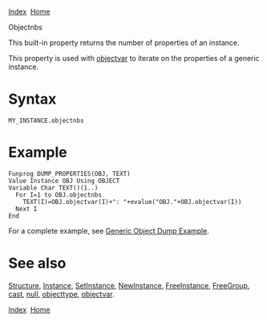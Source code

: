 [Index](index.html)  [Home](getting-started_home.html)

Objectnbs

This built-in property returns the number of properties of an instance.

This property is used with [objectvar](4gl_objectvar.html) to iterate on the properties of a generic instance.

# Syntax

```
MY_INSTANCE.objectnbs
```

# Example

```
Funprog DUMP_PROPERTIES(OBJ, TEXT)
Value Instance OBJ Using OBJECT
Variable Char TEXT()(1..)
  For I=1 to OBJ.objectnbs
    TEXT(I)=OBJ.objectvar(I)+": "+evalue("OBJ."+OBJ.objectvar(I))
  Next I
End
```

For a complete example, see [Generic Object Dump Example](../api-guide/generic-object-dump-example.md).

# See also

[Structure](4gl_glossary-structure.html), [Instance](4gl_instance.html), [SetInstance](4gl_setinstance.html), [NewInstance](4gl_newinstance.html), [FreeInstance](4gl_freeinstance.html), [FreeGroup](4gl_freegroup.html), [cast](4gl_cast.html), [null](4gl_null.html), [objecttype](4gl_objecttype.html), [objectvar](4gl_objectvar.html).

  

[Index](index.html)  [Home](getting-started_home.html)